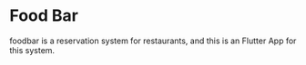 # Food Bar

foodbar is a reservation system for restaurants, and this is an Flutter App for this system. 

